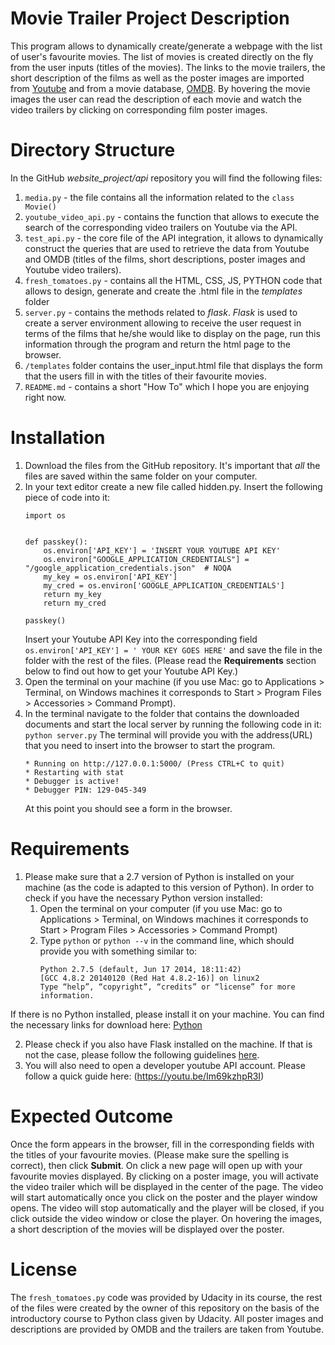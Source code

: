 # Movie Trailer Project Description

This program allows to dynamically create/generate a webpage with the list of user's favourite movies. The list of movies is created directly on the fly from the user inputs (titles of the movies). The links to the movie trailers, the short description of the films as well as the poster images are imported from [Youtube](https://www.youtube.com/) and from a movie database, [OMDB](http://www.omdbapi.com/). By hovering the movie images the user can read the description of each movie and watch the video trailers by clicking on corresponding film poster images. 

# Directory Structure

In the GitHub *website_project/api* repository you will find the following files:
  1. `media.py` - the file contains all the information related to the `class Movie()`   
  2. `youtube_video_api.py` - contains the function that allows to execute the search of the corresponding video trailers on Youtube via the API.
  3. `test_api.py` - the core file of the API integration, it allows to dynamically construct the queries that are used to retrieve the data  from Youtube and OMDB (titles of the films, short descriptions, poster images and Youtube video trailers).
  4. `fresh_tomatoes.py` - contains all the HTML, CSS, JS, PYTHON code that allows to design, generate and create the .html file in the *templates* folder
  5. `server.py` - contains the methods related to *flask*. *Flask* is used to create a server environment allowing to receive the user request in terms of the films that he/she would like to display on the page, run this information through the program and return the html page to the browser.
  6. `/templates` folder contains the user_input.html file that displays the form that the users fill in with the titles of their favourite movies.
  7. `README.md` - contains a short "How To" which I hope you are enjoying right now.

# Installation

1. Download the files from the GitHub repository. It's important that *all* the files are saved within the same folder on your computer.
2. In your text editor create a new file called hidden.py. Insert the following piece of code into it:
   ```
   import os


   def passkey():
       os.environ['API_KEY'] = 'INSERT YOUR YOUTUBE API KEY'
       os.environ["GOOGLE_APPLICATION_CREDENTIALS"] = "/google_application_credentials.json"  # NOQA
       my_key = os.environ['API_KEY']
       my_cred = os.environ['GOOGLE_APPLICATION_CREDENTIALS']
       return my_key
       return my_cred

   passkey()
   ```
   Insert your Youtube API Key into the corresponding field `os.environ['API_KEY'] = ' YOUR KEY GOES HERE'` and save the file in the folder with the rest of the files. (Please read the **__Requirements__** section below to find out how to get your Youtube API Key.)  
3. Open the terminal on your machine (if you use Mac: go to Applications > Terminal, on Windows machines it corresponds to Start > Program Files > Accessories > Command Prompt).
4. In the terminal navigate to the folder that contains the downloaded documents and start the local server by running the following code in it: `python server.py`
   The terminal will provide you with the address(URL) that you need to insert into the browser to start the program.
   ```
   * Running on http://127.0.0.1:5000/ (Press CTRL+C to quit)
   * Restarting with stat
   * Debugger is active!
   * Debugger PIN: 129-045-349
   ```
   At this point you should see a form in the browser.

# Requirements

1. Please make sure that a 2.7 version of Python is installed on your machine (as the code is adapted to this version of Python). In order to check if you have the necessary Python version installed:
    1. Open the terminal on your computer (if you use Mac: go to Applications > Terminal, on Windows machines it corresponds to Start > Program Files > Accessories > Command Prompt) 
    2. Type `python` or `python --v` in the command line, which should provide you with something similar to: 
       ```
       Python 2.7.5 (default, Jun 17 2014, 18:11:42)
       [GCC 4.8.2 20140120 (Red Hat 4.8.2-16)] on linux2
       Type “help”, “copyright”, “credits” or “license” for more information.
       ``` 
  If there is no Python installed, please install it on your machine. You can find the necessary links for download here:
  [Python](https://wiki.python.org/moin/BeginnersGuide/Download)
  
2. Please check if you also have Flask installed on the machine. If that is not the case, please follow the following guidelines [here](https://pypi.python.org/pypi/Flask/0.12).
3. You will also need to open a developer youtube API account. Please follow a quick guide here: (https://youtu.be/Im69kzhpR3I) 

# Expected Outcome

Once the form appears in the browser, fill in the corresponding fields with the titles of your favourite movies. (Please make sure the spelling is correct), then click **__Submit__**. On click a new page will open up with your favourite movies displayed. By clicking on a poster image, you will activate the video trailer which will be displayed in the center of the page. The video will start automatically once you click on the poster and the player window opens. The video will stop automatically and the player will be closed, if you click outside the video window or close the player. On hovering the images, a short description of the movies will be displayed over the poster. 

# License

The `fresh_tomatoes.py` code was provided by Udacity in its course, the rest of the files were created by the owner of this repository on the basis of the introductory course to Python class given by Udacity. All poster images and descriptions are provided by OMDB and the trailers are taken from Youtube.


